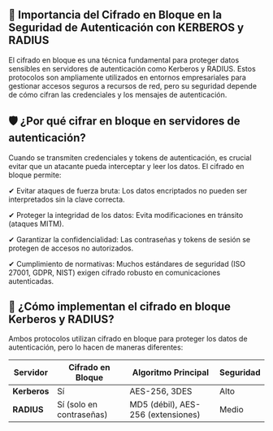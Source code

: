 ## 🔐 Importancia del Cifrado en Bloque en la Seguridad de Autenticación con KERBEROS y RADIUS 
El cifrado en bloque es una técnica fundamental para proteger datos sensibles en servidores de autenticación como Kerberos y RADIUS. Estos protocolos son ampliamente utilizados en entornos empresariales para gestionar accesos seguros a recursos de red, pero su seguridad depende de cómo cifran las credenciales y los mensajes de autenticación.

## 🛡️ ¿Por qué cifrar en bloque en servidores de autenticación?

Cuando se transmiten credenciales y tokens de autenticación, es crucial evitar que un atacante pueda interceptar y leer los datos. El cifrado en bloque permite:

✔ Evitar ataques de fuerza bruta: Los datos encriptados no pueden ser interpretados sin la clave correcta.

✔ Proteger la integridad de los datos: Evita modificaciones en tránsito (ataques MITM).

✔ Garantizar la confidencialidad: Las contraseñas y tokens de sesión se protegen de accesos no autorizados.

✔ Cumplimiento de normativas: Muchos estándares de seguridad (ISO 27001, GDPR, NIST) exigen cifrado robusto en comunicaciones autenticadas.

## 🔄 ¿Cómo implementan el cifrado en bloque Kerberos y RADIUS?

Ambos protocolos utilizan cifrado en bloque para proteger los datos de autenticación, pero lo hacen de maneras diferentes:

<table><thead><tr><th>Servidor</th><th>Cifrado en Bloque</th><th>Algoritmo Principal</th><th>Seguridad</th></tr></thead><tbody><tr><td><strong>Kerberos</strong></td><td>Sí</td><td>AES-256, 3DES</td><td>Alto</td></tr><tr><td><strong>RADIUS</strong></td><td>Sí (solo en contraseñas)</td><td>MD5 (débil), AES-256 (extensiones)</td><td>Medio</td></tr></tbody></table>
